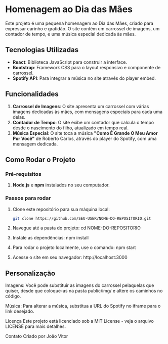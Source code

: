 # Homenagem ao Dia das Mães

Este projeto é uma pequena homenagem ao Dia das Mães, criado para expressar carinho e gratidão. O site contém um carrossel de imagens, um contador de tempo, e uma música especial dedicada às mães.

## Tecnologias Utilizadas

- **React**: Biblioteca JavaScript para construir a interface.
- **Bootstrap**: Framework CSS para o layout responsivo e componente de carrossel.
- **Spotify API**: Para integrar a música no site através do player embed.

## Funcionalidades

1. **Carrossel de Imagens**: O site apresenta um carrossel com várias imagens dedicadas às mães, com mensagens especiais para cada uma delas.
2. **Contador de Tempo**: O site exibe um contador que calcula o tempo desde o nascimento do filho, atualizado em tempo real.
3. **Música Especial**: O site toca a música **"Como É Grande O Meu Amor Por Você"** de Roberto Carlos, através do player do Spotify, com uma mensagem dedicada.

## Como Rodar o Projeto

### Pré-requisitos

1. **Node.js** e **npm** instalados no seu computador.

### Passos para rodar

1. Clone este repositório para sua máquina local:
   ```bash
   git clone https://github.com/SEU-USER/NOME-DO-REPOSITORIO.git
   
2. Navegue até a pasta do projeto:
   cd NOME-DO-REPOSITORIO

3. Instale as dependências:
   npm install

4. Para rodar o projeto localmente, use o comando:
   npm start
   
5. Acesse o site em seu navegador:
   http://localhost:3000

## Personalização
Imagens: Você pode substituir as imagens do carrossel pelaquelas que quiser, desde que coloque-as na pasta public/img/ e altere os caminhos no código.

Música: Para alterar a música, substitua a URL do Spotify no iframe para o link desejado.

Licença
Este projeto está licenciado sob a MIT License - veja o arquivo LICENSE para mais detalhes.

Contato
Criado por João Vitor
